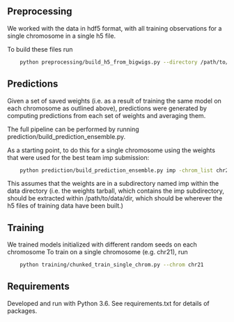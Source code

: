 ## Preprocessing

We worked with the data in hdf5 format, with all training observations for a single chromosome in a single h5 file.

To build these files run 

  ``` bash
      python preprocessing/build_h5_from_bigwigs.py --directory /path/to/data/dir --all_chroms
  ```

## Predictions

Given a set of saved weights (i.e. as a result of training the same model on each chromosome as outlined above), predictions were generated by computing predictions from each set of weights and averaging them.

The full pipeline can be performed by running prediction/build_prediction_ensemble.py.

As a starting point, to do this for a single chromosome using the weights that were used for the best team imp submission:


  ``` bash
      python prediction/build_prediction_ensemble.py imp -chrom_list chr21 --data_directory /path/to/data/dir
  ```

This assumes that the weights are in a subdirectory named imp within the data directory (i.e. the weights tarball, which contains the imp subdirectory, should be extracted within /path/to/data/dir, which should be wherever the h5 files of training data have been built.)

 
## Training

We trained models initialized with different random seeds on each chromosome
To train on a single chromosome (e.g. chr21), run 

  ``` bash
      python training/chunked_train_single_chrom.py --chrom chr21
  ```

## Requirements

Developed and run with Python 3.6. See requirements.txt for details of packages.